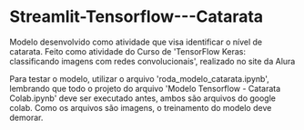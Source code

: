 # Streamlit-Tensorflow---Catarata
Modelo desenvolvido como atividade que visa identificar o nível de catarata. Feito como atividade do Curso de 'TensorFlow Keras: classificando imagens com redes convolucionais', realizado no site da Alura

Para testar o modelo, utilizar o arquivo 'roda_modelo_catarata.ipynb', lembrando que todo o projeto do arquivo 'Modelo Tensorflow - Catarata Colab.ipynb' deve ser executado antes, ambos são arquivos do google colab.
Como os arquivos são imagens, o treinamento do modelo deve demorar.
